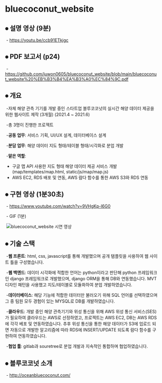 # bluecoconut_website



## **⦁ 설명 영상 (9분)**

​	- https://youtu.be/ccb91ETkjgc


## **⦁ PDF 보고서 (p24)**

​	- https://github.com/juwon0605/bluecoconut_website/blob/main/bluecoconut_website%20%EB%B3%B4%EA%B3%A0%EC%84%9C.pdf


## **⦁ 개요**

​	-자체 해양 관측 기기를 개발 중인 스타트업 블루코코넛의 실시간 해양 데이터 제공을 위한 웹사이트 제작 (3개월) (2021.4 ~ 2021.6)

​	-총 3명이 진행한 프로젝트

​	-**공동 업무**: 서비스 기획, UI/UX 설계, 데이터베이스 설계

​	-**분담 업무**: 해양 데이터 지도 형태/테이블 형태/시각화로 분업 개발

​	-**맡은 역할**: 
- 구글 맵 API 사용한 지도 형태 해양 데이터 제공 서비스 개발(map/templates/map.html, static/js/map/map.js) 
- AWS EC2, RDS 배포 및 연동, AWS 람다 함수를 통한 AWS S3와 RDS 연동


## **⦁ 구현 영상 (1분30초)**

​	- https://www.youtube.com/watch?v=9VHgKp-l6G0

​	- GIF (1분)

​	![bluecoconut_website 시연 영상](https://user-images.githubusercontent.com/58173061/125639419-38925724-a2d9-4d8c-8685-d5a702bb9f05.gif)



## **⦁ 기술 스택**

​	-**웹 프론트**: html, css, javascript를 통해 개발했으며 공개 탬플릿을 사용하여 웹 사이트 틀을 구성했습니다.

​	-**웹 백엔드**: 데이터 시각화에 적합한 언어는 python이라고 판단해 python 프레임워크인 django 프레임워크로 개발했으며, django ORM을 통해 DB와 연동했습니다. MVT 디자인 패턴을 사용했고 지도/테이블로 모듈화하여 분업 개발하였습니다.

​	-**데이터베이스**: 해당 기능에 적합한 데이터만 불러오기 위해 SQL 언어를 선택하였으며 그 중 팀원 모두 경험이 있는 MYSQL로 DB를 개발하였습니다.

​	-**클라우드**: 개발 중인 해양 관측기기와 위성 통신을 위해 AWS 위성 통신 서비스(SES)가 필요하여 클라우드는 AWS로 선정하였고, 프로젝트는 AWS EC2, DB는 AWS RDS에 각각 베포 및 연동하였습니다. 추후 위성 통신을 통한 해양 데이터가 S3에 업로드 되면 자동으로 개발한 알고리즘에 따라 RDS에 INSERT/UPDATE 되도록 람다 함수를 구현하여 연동하였습니다. 

​	-**협업 툴**: gitlab과 souretree로 분업 개발과 지속적인 통합하며 협업하였습니다.


## **⦁ 블루코코넛 소개**

​	- http://oceanbluecoconut.com/
